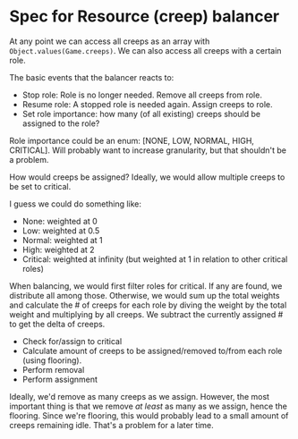# Spec for Resource (creep) balancer

At any point we can access all creeps as an array with `Object.values(Game.creeps)`.
We can also access all creeps with a certain role.

The basic events that the balancer reacts to:

- Stop role: Role is no longer needed. Remove all creeps from role.
- Resume role: A stopped role is needed again. Assign creeps to role.
- Set role importance: how many (of all existing) creeps should be assigned to the role?

Role importance could be an enum: [NONE, LOW, NORMAL, HIGH, CRITICAL].
Will probably want to increase granularity, but that shouldn't be a problem.

How would creeps be assigned? Ideally, we would allow multiple creeps to be set to critical.

I guess we could do something like:

- None: weighted at 0
- Low: weighted at 0.5
- Normal: weighted at 1
- High: weighted at 2
- Critical: weighted at infinity (but weighted at 1 in relation to other critical roles)

When balancing, we would first filter roles for critical. If any are found, we distribute all among those.
Otherwise, we would sum up the total weights and calculate the # of creeps for each role by diving the weight
by the total weight and multiplying by all creeps.
We subtract the currently assigned # to get the delta of creeps.

- Check for/assign to critical
- Calculate amount of creeps to be assigned/removed to/from each role (using flooring).
- Perform removal
- Perform assignment

Ideally, we'd remove as many creeps as we assign. However, the most important thing is that we remove
_at least_ as many as we assign, hence the flooring.
Since we're flooring, this would probably lead to a small amount of creeps remaining idle.
That's a problem for a later time.
